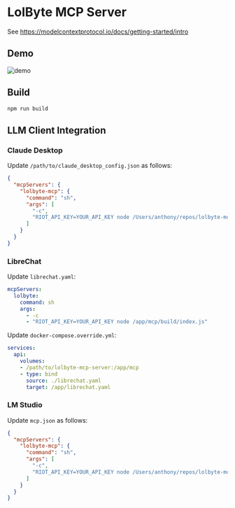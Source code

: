 # LolByte MCP Server

See https://modelcontextprotocol.io/docs/getting-started/intro

## Demo

![demo](./demo.gif)

## Build

```bash
npm run build
```

## LLM Client Integration

### Claude Desktop

Update `/path/to/claude_desktop_config.json` as follows:

```json
{
  "mcpServers": {
    "lolbyte-mcp": {
      "command": "sh",
      "args": [
        "-c",
        "RIOT_API_KEY=YOUR_API_KEY node /Users/anthony/repos/lolbyte-mcp/build/index.js"
      ]
    }
  }
}
```

### LibreChat

Update `librechat.yaml`:

```yaml
mcpServers:
  lolbyte:
    command: sh
    args:
      - -c
      - "RIOT_API_KEY=YOUR_API_KEY node /app/mcp/build/index.js"
```
Update `docker-compose.override.yml`:

```yaml
services:
  api:
    volumes:
    - /path/to/lolbyte-mcp-server:/app/mcp
    - type: bind
      source: ./librechat.yaml
      target: /app/librechat.yaml
```

### LM Studio

Update `mcp.json` as follows:

```json
{
  "mcpServers": {
    "lolbyte-mcp": {
      "command": "sh",
      "args": [
        "-c",
        "RIOT_API_KEY=YOUR_API_KEY node /Users/anthony/repos/lolbyte-mcp/build/index.js"
      ]
    }
  }
}
```